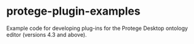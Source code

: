protege-plugin-examples
=======================

Example code for developing plug-ins for the Protege Desktop ontology editor (versions 4.3 and above).
